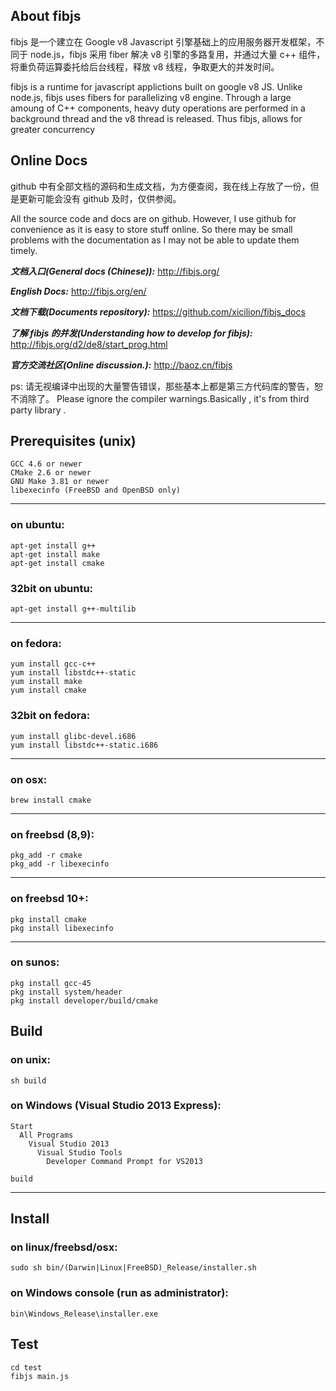 ## About fibjs

fibjs 是一个建立在 Google v8 Javascript 引擎基础上的应用服务器开发框架，不同于 node.js，fibjs 采用 fiber 解决 v8 引擎的多路复用，并通过大量 c++ 组件，将重负荷运算委托给后台线程，释放 v8 线程，争取更大的并发时间。

fibjs is a runtime for javascript applictions built on google v8 JS.  Unlike node.js, fibjs uses fibers for parallelizing v8  engine. Through a large amoung of C++ components, heavy duty operations are performed in a background thread and the v8 thread is released. Thus fibjs, allows for greater concurrency 
## Online Docs

github 中有全部文档的源码和生成文档，为方便查阅，我在线上存放了一份，但是更新可能会没有 github 及时，仅供参阅。

All the source code and docs are on github. However, I use github for convenience as it is easy to store stuff online. So there may be small problems with the documentation as I may not be able to update them timely.

***文档入口(General docs (Chinese)):*** http://fibjs.org/

***English Docs:*** http://fibjs.org/en/

***文档下载(Documents repository):*** https://github.com/xicilion/fibjs_docs

***了解 fibjs 的并发(Understanding how to develop for fibjs):*** http://fibjs.org/d2/de8/start_prog.html

***官方交流社区(Online discussion.):*** http://baoz.cn/fibjs

ps: 请无视编译中出现的大量警告错误，那些基本上都是第三方代码库的警告，恕不消除了。
Please ignore the compiler warnings.Basically , it's from third party library .

## Prerequisites (unix)

	GCC 4.6 or newer
	CMake 2.6 or newer
	GNU Make 3.81 or newer
	libexecinfo (FreeBSD and OpenBSD only)

----------------------------------
### on ubuntu:
	apt-get install g++
	apt-get install make
	apt-get install cmake

### 32bit on ubuntu:
	apt-get install g++-multilib

----------------------------------
### on fedora:
	yum install gcc-c++
	yum install libstdc++-static
	yum install make
	yum install cmake

### 32bit on fedora:
	yum install glibc-devel.i686
	yum install libstdc++-static.i686

----------------------------------
### on osx:
	brew install cmake

----------------------------------
### on freebsd (8,9):
	pkg_add -r cmake
	pkg_add -r libexecinfo

----------------------------------
### on freebsd 10+:
	pkg install cmake
	pkg install libexecinfo

----------------------------------
### on sunos:
	pkg install gcc-45
	pkg install system/header
	pkg install developer/build/cmake

## Build

### on unix:
	sh build

### on Windows (Visual Studio 2013 Express):
	Start
	  All Programs
	    Visual Studio 2013
	      Visual Studio Tools
	        Developer Command Prompt for VS2013
	        
	build

----------------------------------

## Install

### on linux/freebsd/osx:
	sudo sh bin/(Darwin|Linux|FreeBSD)_Release/installer.sh

### on Windows console (run as administrator):
	bin\Windows_Release\installer.exe

## Test

	cd test
	fibjs main.js
